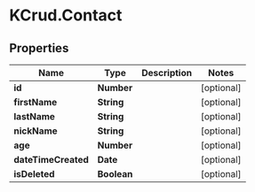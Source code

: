 # KCrud.Contact

## Properties

Name | Type | Description | Notes
------------ | ------------- | ------------- | -------------
**id** | **Number** |  | [optional] 
**firstName** | **String** |  | [optional] 
**lastName** | **String** |  | [optional] 
**nickName** | **String** |  | [optional] 
**age** | **Number** |  | [optional] 
**dateTimeCreated** | **Date** |  | [optional] 
**isDeleted** | **Boolean** |  | [optional] 


